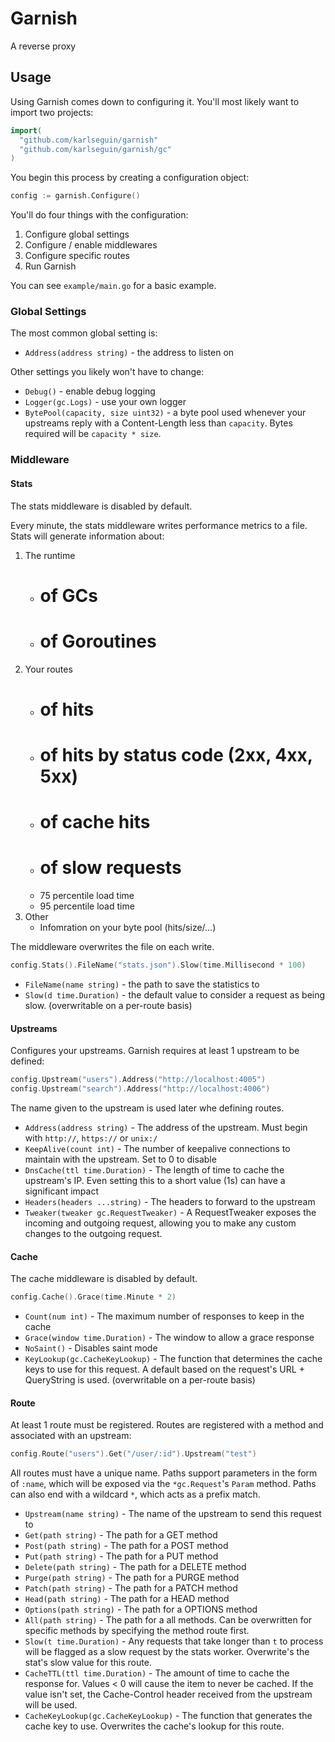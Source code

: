 # Garnish

A reverse proxy

## Usage

Using Garnish comes down to configuring it. You'll most likely want to import two projects:

```go
import(
  "github.com/karlseguin/garnish"
  "github.com/karlseguin/garnish/gc"
)
```

You begin this process by creating a configuration object:

```go
config := garnish.Configure()
```

You'll do four things with the configuration:

1. Configure global settings
2. Configure / enable middlewares
3. Configure specific routes
4. Run Garnish

You can see `example/main.go` for a basic example.

### Global Settings

The most common global setting is:

* `Address(address string)` - the address to listen on

Other settings you likely won't have to change:

* `Debug()` - enable debug logging
* `Logger(gc.Logs)` - use your own logger
* `BytePool(capacity, size uint32)` - a byte pool used whenever your upstreams reply with a Content-Length less than `capacity`. Bytes required will be `capacity * size`.

### Middleware

#### Stats

The stats middleware is disabled by default.

Every minute, the stats middleware writes performance metrics to a file. Stats will generate information about:

1. The runtime
    - # of GCs
    - # of Goroutines
2. Your routes
    - # of hits
    - # of hits by status code (2xx, 4xx, 5xx)
    - # of cache hits
    - # of slow requests
    - 75 percentile load time
    - 95 percentile load time
3. Other
    - Infomration on your byte pool (hits/size/...)

The middleware overwrites the file on each write.

```go
config.Stats().FileName("stats.json").Slow(time.Millisecond * 100)
```

* `FileName(name string)` - the path to save the statistics to
* `Slow(d time.Duration)` - the default value to consider a request as being slow. (overwritable on a per-route basis)

#### Upstreams

Configures your upstreams. Garnish requires at least 1 upstream to be defined:

```go
config.Upstream("users").Address("http://localhost:4005")
config.Upstream("search").Address("http://localhost:4006")
```

The name given to the upstream is used later whe defining routes.

* `Address(address string)` - The address of the upstream. Must begin with `http://`, `https://` or `unix:/`
* `KeepAlive(count int)` - The number of keepalive connections to maintain with the upstream. Set to 0 to disable
* `DnsCache(ttl time.Duration)` - The length of time to cache the upstream's IP. Even setting this to a short value (1s) can have a significant impact
* `Headers(headers ...string)` - The headers to forward to the upstream
* `Tweaker(tweaker gc.RequestTweaker)` - A RequestTweaker exposes the incoming and outgoing request, allowing you to make any custom changes to the outgoing request.


#### Cache

The cache middleware is disabled by default.

```go
config.Cache().Grace(time.Minute * 2)
```

* `Count(num int)` - The maximum number of responses to keep in the cache
* `Grace(window time.Duration)` - The window to allow a grace response
* `NoSaint()` - Disables saint mode
* `KeyLookup(gc.CacheKeyLookup)` - The function that determines the cache keys to use for this request. A default based on the request's URL + QueryString is used. (overwritable on a per-route basis)

#### Route

At least 1 route must be registered. Routes are registered with a method and associated with an upstream:

```go
config.Route("users").Get("/user/:id").Upstream("test")
```

All routes must have a unique name. Paths support parameters in the form of `:name`, which will be exposed via the `*gc.Request`'s `Param` method. Paths can also end with a wildcard `*`, which acts as a prefix match.

- `Upstream(name string)` - The name of the upstream to send this request to
- `Get(path string)` - The path for a GET method
- `Post(path string)` - The path for a POST method
- `Put(path string)` - The path for a PUT method
- `Delete(path string)` - The path for a DELETE method
- `Purge(path string)` - The path for a PURGE method
- `Patch(path string)` - The path for a PATCH method
- `Head(path string)` - The path for a HEAD method
- `Options(path string)` - The path for a OPTIONS method
- `All(path string)` - The path for a all methods. Can be overwritten for specific methods by specifying the method route first.
- `Slow(t time.Duration)` - Any requests that take longer than `t` to process will be flagged as a slow request by the stats worker. Overwrite's the stat's slow value for this route.
- `CacheTTL(ttl time.Duration)` - The amount of time to cache the response for. Values < 0 will cause the item to never be cached. If the value isn't set, the Cache-Control header received from the upstream will be used.
- `CacheKeyLookup(gc.CacheKeyLookup)` - The function that generates the cache key to use. Overwrites the cache's lookup for this route.

